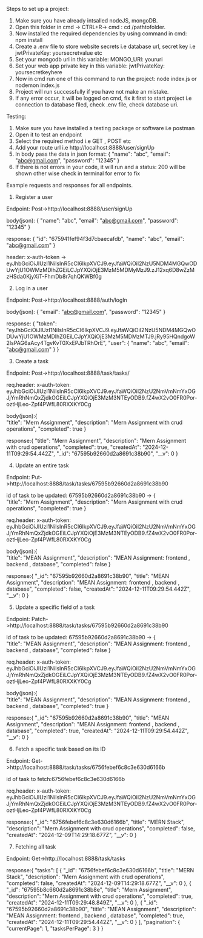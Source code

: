 Steps to set up a project:

1. Make sure you have already intsalled nodeJS, mongoDB.
2. Open this folder in cmd -> CTRL+R-> cmd : cd /pathtofolder.
3. Now installed the required dependencies by using command in cmd: npm install
4. Create a .env file to store website secrets i.e database url, secret key i.e jwtPrivateKey: yoursecretvalue etc
5. Set your mongodb uri in this variable: MONGO_URI: youruri
6. Set your web app private key in this variable: jwtPrivateKey: yoursecretkeyhere
7. Now in cmd run one of this command to run the project: node index.js or nodemon index.js
8. Project will run successfully if you have not make an mistake.
9. If any error occur, it will be logged on cmd, fix it first to start project i.e connection to database filed, check .env file, check database uri.


Testing:

1. Make sure you have installed a testing package or software i.e postman
2. Open it to test an endpoint 
3. Select the required method i.e GET , POST etc
4. Add your route url i.e http://localhost:8888/user/signUp
5. In body pass the data in json format: {
    "name": "abc",
    "email": "abc@gmail.com",
    "password": "12345"
}
6. If there is not errors in your code, it will run and a status: 200 will be shown other wise check in terminal for error to fix 


Example requests and responses for all endpoints.
1. Register a user

Endpoint: Post->http://localhost:8888/user/signUp

body(json): {
    "name": "abc",
    "email": "abc@gmail.com",
    "password": "12345"
}

response: {
    "id": "675941fef94f3d7cbaecafdb",
    "name": "abc",
    "email": "abc@gmail.com"
}

header: x-auth-token -> eyJhbGciOiJIUzI1NiIsInR5cCI6IkpXVCJ9.eyJfaWQiOiI2NzU5NDM4MGQwODUwYjU1OWMzMDlhZGEiLCJpYXQiOjE3MzM5MDMyMzJ9.zJ12xq6D8wZzMzHSda0KjyXiT-FhmDb8r7qhQKWBf0g

2. Log in a user

Endpoint: Post->http://localhost:8888/auth/logIn

body(json): {
    "email": "abc@gmail.com",
    "password": "12345"
}

response: {
    "token": "eyJhbGciOiJIUzI1NiIsInR5cCI6IkpXVCJ9.eyJfaWQiOiI2NzU5NDM4MGQwODUwYjU1OWMzMDlhZGEiLCJpYXQiOjE3MzM5MDMzMTJ9.jRy95HQndgoW2IsPAG6aAcy4TgvKvT0XxEPJbTRhOrE",
    "user": {
        "name": "abc",
        "email": "abc@gmail.com"
    }
}

3. Create a task

Endpoint:  Post->http://localhost:8888/task/tasks/

req.header: x-auth-token: eyJhbGciOiJIUzI1NiIsInR5cCI6IkpXVCJ9.eyJfaWQiOiI2NzU2NmVmNmYxOGJjYmRhNmQxZjdkOGEiLCJpYXQiOjE3MzM3NTEyODB9.fZ4wX2vO0FR0Por-oztHjLeo-Zpf4PWfL80RXXKY0Cg

body(json):{       
    "title": "Mern Assignment",
    "description": "Mern Assignment with crud operations",
    "completed": true
}

response:{
    "title": "Mern Assignment",
    "description": "Mern Assignment with crud operations",
    "completed": true,
    "createdAt": "2024-12-11T09:29:54.442Z",
    "_id": "67595b92660d2a8691c38b90",
    "__v": 0
}

4. Update an entire task

Endpoint:  Put->http://localhost:8888/task/tasks/67595b92660d2a8691c38b90

id of task to be updated: 67595b92660d2a8691c38b90 -> {       
    "title": "Mern Assignment",
    "description": "Mern Assignment with crud operations",
    "completed": true
}

req.header: x-auth-token: eyJhbGciOiJIUzI1NiIsInR5cCI6IkpXVCJ9.eyJfaWQiOiI2NzU2NmVmNmYxOGJjYmRhNmQxZjdkOGEiLCJpYXQiOjE3MzM3NTEyODB9.fZ4wX2vO0FR0Por-oztHjLeo-Zpf4PWfL80RXXKY0Cg

body(json):{       
    "title": "MEAN Assignment",
    "description": "MEAN Assignment: frontend , backend , database",
    "completed": false
}

response:{
    "_id": "67595b92660d2a8691c38b90",
    "title": "MEAN Assignment",
    "description": "MEAN Assignment: frontend , backend , database",
    "completed": false,
    "createdAt": "2024-12-11T09:29:54.442Z",
    "__v": 0
}

5. Update a specific field of a task

Endpoint:  Patch->http://localhost:8888/task/tasks/67595b92660d2a8691c38b90

id of task to be updated: 67595b92660d2a8691c38b90 -> {       
    "title": "MEAN Assignment",
    "description": "MEAN Assignment: frontend , backend , database",
    "completed": false
}


req.header: x-auth-token: eyJhbGciOiJIUzI1NiIsInR5cCI6IkpXVCJ9.eyJfaWQiOiI2NzU2NmVmNmYxOGJjYmRhNmQxZjdkOGEiLCJpYXQiOjE3MzM3NTEyODB9.fZ4wX2vO0FR0Por-oztHjLeo-Zpf4PWfL80RXXKY0Cg

body(json):{       
    "title": "MEAN Assignment",
    "description": "MEAN Assignment: frontend , backend , database",
    "completed": true
}


response:{
    "_id": "67595b92660d2a8691c38b90",
    "title": "MEAN Assignment",
    "description": "MEAN Assignment: frontend , backend , database",
    "completed": true,
    "createdAt": "2024-12-11T09:29:54.442Z",
    "__v": 0
}

6. Fetch a specific task based on its ID

Endpoint: Get->http://localhost:8888/task/tasks/6756febef6c8c3e630d6166b

id of task to fetch:6756febef6c8c3e630d6166b

req.header: x-auth-token: eyJhbGciOiJIUzI1NiIsInR5cCI6IkpXVCJ9.eyJfaWQiOiI2NzU2NmVmNmYxOGJjYmRhNmQxZjdkOGEiLCJpYXQiOjE3MzM3NTEyODB9.fZ4wX2vO0FR0Por-oztHjLeo-Zpf4PWfL80RXXKY0Cg

response:{
    "_id": "6756febef6c8c3e630d6166b",
    "title": "MERN Stack",
    "description": "Mern Assignment with crud operations",
    "completed": false,
    "createdAt": "2024-12-09T14:29:18.677Z",
    "__v": 0
}

7. Fetching all task

Endpoint: Get->http://localhost:8888/task/tasks

response:{
    "tasks": [
        {
            "_id": "6756febef6c8c3e630d6166b",
            "title": "MERN Stack",
            "description": "Mern Assignment with crud operations",
            "completed": false,
            "createdAt": "2024-12-09T14:29:18.677Z",
            "__v": 0
        },
        {
            "_id": "67595b8c660d2a8691c38b8e",
            "title": "Mern Assignment",
            "description": "Mern Assignment with crud operations",
            "completed": true,
            "createdAt": "2024-12-11T09:29:48.849Z",
            "__v": 0
        },
        {
            "_id": "67595b92660d2a8691c38b90",
            "title": "MEAN Assignment",
            "description": "MEAN Assignment: frontend , backend , database",
            "completed": true,
            "createdAt": "2024-12-11T09:29:54.442Z",
            "__v": 0
        }
    ],
    "pagination": {
        "currentPage": 1,
        "tasksPerPage": 3
    }
}
